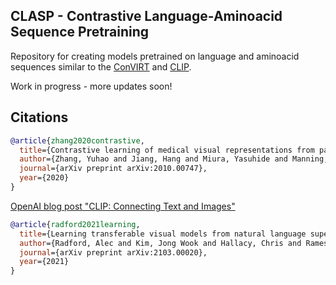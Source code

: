 ## CLASP - Contrastive Language-Aminoacid Sequence Pretraining

Repository for creating models pretrained on language and aminoacid sequences similar to the [ConVIRT](https://arxiv.org/abs/2010.00747) and [CLIP](https://openai.com/blog/clip/).

Work in progress - more updates soon!


## Citations

```bibtex
@article{zhang2020contrastive,
  title={Contrastive learning of medical visual representations from paired images and text},
  author={Zhang, Yuhao and Jiang, Hang and Miura, Yasuhide and Manning, Christopher D and Langlotz, Curtis P},
  journal={arXiv preprint arXiv:2010.00747},
  year={2020}
}
```

[OpenAI blog post "CLIP: Connecting Text and Images"](https://openai.com/blog/clip/)

```bibtex
@article{radford2021learning,
  title={Learning transferable visual models from natural language supervision},
  author={Radford, Alec and Kim, Jong Wook and Hallacy, Chris and Ramesh, Aditya and Goh, Gabriel and Agarwal, Sandhini and Sastry, Girish and Askell, Amanda and Mishkin, Pamela and Clark, Jack and others},
  journal={arXiv preprint arXiv:2103.00020},
  year={2021}
}
```
